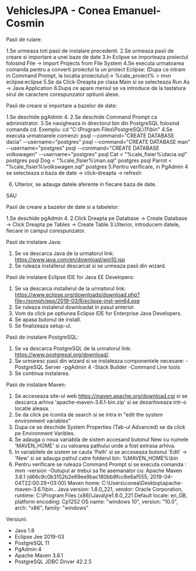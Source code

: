 # VehiclesJPA - Conea Emanuel-Cosmin

Pasii de rulare:

1.Se urmeaza toti pasii de instalare precedenti.
2.Se urmeaza pasii de creare si importare a unei baze de date
3.In Eclipse se importeaza proiectul folosind File -> Import Projects from File System
4.Se executa urmatoarea comanda pentru a converti proiectul la un proiect Eclipse: (Dupa ce intram in Command Prompt, la locatia proiectului)->  %cale_proiect% > mvn eclipse:eclipse 
5.Se da Click-Dreapta pe clasa Main si se selecteaza Run As -> Java Application
6.Dupa ce apare meniul  se va introduce de la tastatura sirul de caractere corespunzator optiunii alese.

Pasii de creare si importare a bazelor de date:

1.Se deschide pgAdmin 4.
2.Se deschide Command Prompt ca administrator.
3.Se navigheaza in directorul bin din PostgreSQL folosind comanda cd.
Exemplu: cd "C:\Program Files\PostgreSQL\11\bin"
4.Se executa urmatoarele comenzi:
psql --command="CREATE DATABASE dacia" --username="postgres"
psql --command="CREATE DATABASE man" --username="postgres"
psql --command="CREATE DATABASE volkswagen" --username="postgres"
psql Cat < "%cale_fisier%\dacia.sql" postgres
psql Dog < "%cale_fisier%\man.sql" postgres
psql Parrot < "%cale_fisier%\volkswagen.sql" postgres
5.Pentru verificare, in PgAdmin 4 se selecteaza o baza de date -> click-dreapta -> refresh

6. Ulterior, se adauga datele aferente in fiecare baza de date.

SAU

Pasii de creare a bazelor de date si a tabelelor:

1.Se deschide pgAdmin 4.
2.Click Dreapta pe Database -> Create Database -> Click Dreapta pe Tables -> Create Table 
3.Ulterior, introducem datele, fiecare in campul corespunzator.

Pasii de instalare Java:

1. Se va descarca Java de la urmatorul link: https://www.java.com/en/download/win10.jsp
2. Se ruleaza installerul descarcat si se urmeaza pasii din wizard.

Pasii de instalare Eclipse IDE for Java EE Developers:

1. Se va descarca installerul de la urmatorul link: https://www.eclipse.org/downloads/download.php?file=/oomph/epp/2019-03/R/eclipse-inst-win64.exe
2. Se ruleaza instalerul downloadat in pasul anterior.
3. Vom da click pe optiunea Eclipse IDE for Enterprise Java Developers.
4. Se apasa butonul de install.
5. Se finalizeaza setup-ul.

Pasii de instalare PostgreSQL:

1. Se va descarca PostgreSQL de la urmatorul link: https://www.postgresql.org/download/.
2. Se urmaresc pasii din wizard si se instaleaza componentele necesare: 
	-PostgreSQL Server
	-pgAdmin 4
	-Stack Builder
	-Command Line tools
3. Se continua instalarea.

Pasii de instalare Maven:

1. Se acceseaza site-ul web https://maven.apache.org/download.cgi si se descarca arhiva 'apache-maven-3.6.1-bin.zip' si se dezarhiveaza intr-o locatie aleasa.
2. Se da click pe iconita de search si se intra in "edit the system environment variables"
3. Dupa ce se deschide System Properties (Tab-ul Advanced) se da click pe Environment Varibles.
4. Se adauga o noua variabila de sistem accesand butonul New cu numele 'MAVEN_HOME' si cu valoarea pathului unde a fost extrasa arhiva.
5. In variabilele de sistem se cauta 'Path' si se acceseaza butonul 'Edit' -> 'New' si se adauga pathul catre folderul bin: %MAVEN_HOME%\bin
6. Pentru verificare se ruleaza Command Prompt si se executa comanda : mvn -version 
	-Outupul ar trebui sa fie asemanator cu:
Apache Maven 3.6.1 (d66c9c0b3152b2e69ee9bac180bb8fcc8e6af555; 2019-04-04T22:00:29+03:00)
Maven home: C:\Users\conea\Desktop\apache-maven-3.6.1\bin\..
Java version: 1.8.0_221, vendor: Oracle Corporation, runtime: C:\Program Files (x86)\Java\jre1.8.0_221
Default locale: en_GB, platform encoding: Cp1252
OS name: "windows 10", version: "10.0", arch: "x86", family: "windows"

Versiuni:
- Java 1.8
- Eclipse Jee 2019-03
- PostgreSQL 11 
- PgAdmin 4
- Apache Maven 3.6.1
- PostgreSQL JDBC Driver 42.2.5
